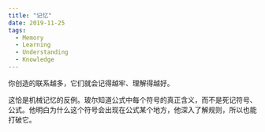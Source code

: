 ```yaml
---
title: "记忆"
date: 2019-11-25
tags:
  - Memory
  - Learning
  - Understanding
  - Knowledge
---
```


你创造的联系越多，它们就会记得越牢、理解得越好。

这恰是机械记忆的反例。玻尔知道公式中每个符号的真正含义，而不是死记符号、公式。他明白为什么这个符号会出现在公式某个地方，他深入了解规则，所以也能打破它。

